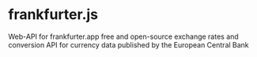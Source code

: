 # frankfurter.js
Web-API for frankfurter.app  free and open-source exchange rates and conversion API for currency data published by the European Central Bank
